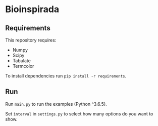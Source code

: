 # Bioinspirada

## Requirements

This repository requires:
* Numpy
* Scipy
* Tabulate
* Termcolor

To install dependencies run ```pip install -r requirements```.

## Run
Run ```main.py``` to run the examples (Python ^3.6.5).

Set ```interval``` in ```settings.py``` to select how many options do you want to show.